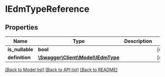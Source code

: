 # IEdmTypeReference

## Properties
Name | Type | Description | Notes
------------ | ------------- | ------------- | -------------
**is_nullable** | **bool** |  | [optional] 
**definition** | [**\Swagger\Client\Model\IEdmType**](IEdmType.md) |  | [optional] 

[[Back to Model list]](../README.md#documentation-for-models) [[Back to API list]](../README.md#documentation-for-api-endpoints) [[Back to README]](../README.md)


